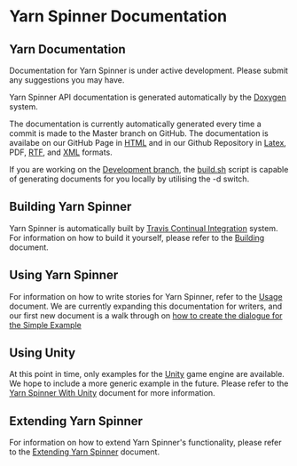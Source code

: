 # Yarn Spinner Documentation

## Yarn Documentation

Documentation for Yarn Spinner is under active development. Please submit any suggestions you may have.

Yarn Spinner API documentation is generated automatically by the [Doxygen](http://www.doxygen.org) system.

The documentation is currently automatically generated every time a commit is made to the Master branch on GitHub. The documentation is availabe on our GitHub Page in [HTML](http://thesecretlab.github.io/YarnSpinner/html/) and in our Github Repository in [Latex](https://github.com/thesecretlab/YarnSpinner/tree/gh-pages/latex), PDF, [RTF](https://github.com/thesecretlab/YarnSpinner/tree/gh-pages/rtf), and [XML](https://github.com/thesecretlab/YarnSpinner/tree/gh-pages/xml) formats.

If you are working on the [Development branch](https://github.com/thesecretlab/YarnSpinner/tree/development), the [build.sh](../build.sh) script is capable of generating documents for you locally by utilising the -d switch.

## Building Yarn Spinner
Yarn Spinner is automatically built by [Travis Continual Integration](https://travis-ci.org/thesecretlab/YarnSpinner) system. For information on how to build it yourself, please refer to the [Building](YarnSpinner-Programming/Building.md) document.

## Using Yarn Spinner
For information on how to write stories for Yarn Spinner, refer to the [Usage](YarnSpinner-Dialogue/Usage.md) document. We are currently expanding this documentation for writers, and our first new document is a walk through on [how to create the dialogue for the Simple Example](YarnSpinner-Dialogue/YarnSpinner-Writing-Yarn-Dialogue-Simple-Example-Script.md)

## Using Unity
At this point in time, only examples for the [Unity](http://www.unity3d.com) game engine are available. We hope to include a more generic example in the future. Please refer to the [Yarn Spinner With Unity](YarnSpinner-Unity/YarnSpinner-with-Unity.md) document for more information.

## Extending Yarn Spinner
For information on how to extend Yarn Spinner's functionality, please refer to the [Extending Yarn Spinner](YarnSpinner-Programming/Extending.md) document.

